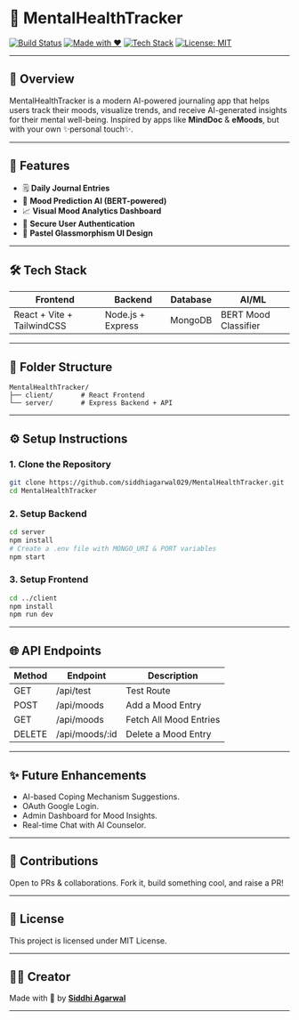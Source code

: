 # 🧠 MentalHealthTracker

[![Build Status](https://img.shields.io/badge/build-passing-brightgreen)](https://github.com/siddhiagarwal029/MentalHealthTracker)
[![Made with ❤️](https://img.shields.io/badge/Made%20with-%E2%9D%A4-red)](#)
[![Tech Stack](https://img.shields.io/badge/Tech-React%20%7C%20Node.js%20%7C%20MongoDB-blue)](#)
[![License: MIT](https://img.shields.io/badge/License-MIT-yellow.svg)](https://opensource.org/licenses/MIT)

---

## 📝 Overview

MentalHealthTracker is a modern AI-powered journaling app that helps users track their moods, visualize trends, and receive AI-generated insights for their mental well-being. Inspired by apps like **MindDoc** & **eMoods**, but with your own ✨personal touch✨.

---

## 🚀 Features

* 🗒️ **Daily Journal Entries**
* 🧠 **Mood Prediction AI (BERT-powered)**
* 📈 **Visual Mood Analytics Dashboard**
* 🔐 **Secure User Authentication**
* 🌸 **Pastel Glassmorphism UI Design**

---

## 🛠 Tech Stack

| Frontend                   | Backend           | Database | AI/ML                |
| -------------------------- | ----------------- | -------- | -------------------- |
| React + Vite + TailwindCSS | Node.js + Express | MongoDB  | BERT Mood Classifier |

---

## 📂 Folder Structure

```
MentalHealthTracker/
├── client/       # React Frontend
└── server/       # Express Backend + API
```

---

## ⚙️ Setup Instructions

### 1. Clone the Repository

```bash
git clone https://github.com/siddhiagarwal029/MentalHealthTracker.git
cd MentalHealthTracker
```

### 2. Setup Backend

```bash
cd server
npm install
# Create a .env file with MONGO_URI & PORT variables
npm start
```

### 3. Setup Frontend

```bash
cd ../client
npm install
npm run dev
```

---

## 🌐 API Endpoints

| Method | Endpoint        | Description            |
| ------ | --------------- | ---------------------- |
| GET    | /api/test       | Test Route             |
| POST   | /api/moods      | Add a Mood Entry       |
| GET    | /api/moods      | Fetch All Mood Entries |
| DELETE | /api/moods/\:id | Delete a Mood Entry    |

---

## ✨ Future Enhancements

* AI-based Coping Mechanism Suggestions.
* OAuth Google Login.
* Admin Dashboard for Mood Insights.
* Real-time Chat with AI Counselor.

---

## 🤝 Contributions

Open to PRs & collaborations. Fork it, build something cool, and raise a PR!

---

## 📜 License

This project is licensed under MIT License.

---

## 👩‍💻 Creator

Made with 💙 by [**Siddhi Agarwal**](https://github.com/siddhiagarwal029)

---